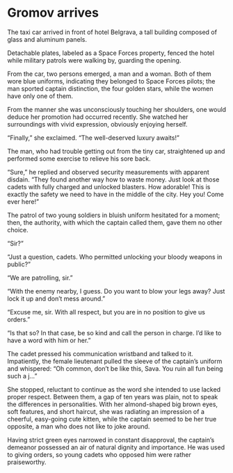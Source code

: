 # Gromov arrives

The taxi car arrived in front of hotel Belgrava, a tall building composed of glass and aluminum panels.

Detachable plates, labeled as a Space Forces property, fenced the hotel while military patrols were walking by, guarding the opening.

From the car, two persons emerged, a man and a woman. Both of them wore blue uniforms, indicating they belonged to Space Forces pilots; the man sported captain distinction, the four golden stars, while the women have only one of them.

From the manner she was unconsciously touching her shoulders, one would deduce her promotion had occurred recently. She watched her surroundings with vivid expression, obviously enjoying herself.

“Finally,” she exclaimed. “The well-deserved luxury awaits!”

The man, who had trouble getting out from the tiny car, straightened up and performed some exercise to relieve his sore back.

“Sure,” he replied and observed security measurements with apparent disdain. “They found another way how to waste money. Just look at those cadets with fully charged and unlocked blasters. How adorable! This is exactly the safety we need to have in the middle of the city. Hey you! Come ever here!”

The patrol of two young soldiers in bluish uniform hesitated for a moment; then, the authority, with which the captain called them, gave them no other choice.

“Sir?”

“Just a question, cadets. Who permitted unlocking your bloody weapons in public?”

“We are patrolling, sir.”

“With the enemy nearby, I guess. Do you want to blow your legs away? Just lock it up and don’t mess around.”

“Excuse me, sir. With all respect, but you are in no position to give us orders.”

“Is that so? In that case, be so kind and call the person in charge. I’d like to have a word with him or her.”

The cadet pressed his communication wristband and talked to it. Impatiently, the female lieutenant pulled the sleeve of the captain’s uniform and whispered: “Oh common, don’t be like this, Sava. You ruin all fun being such a j…”

She stopped, reluctant to continue as the word she intended to use lacked proper respect. Between them, a gap of ten years was plain, not to speak the differences in personalities. With her almond-shaped big brown eyes, soft features, and short haircut, she was radiating an impression of a cheerful, easy-going cute kitten, while the captain seemed to be her true opposite, a man who does not like to joke around.

Having strict green eyes narrowed in constant disapproval, the captain’s demeanor possessed an air of natural dignity and importance. He was used to giving orders, so young cadets who opposed him were rather praiseworthy.


